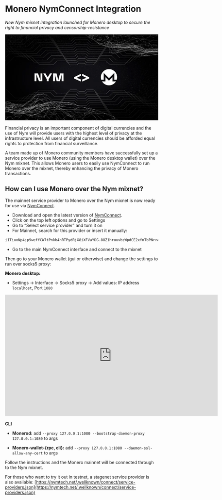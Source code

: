 # Monero NymConnect Integration

*New Nym mixnet integration launched for Monero desktop to secure the right to financial privacy and censorship-resistance*

![](../images/monero_tutorial/monero.png)

Financial privacy is an important component of digital currencies and the use of Nym will provide users with the highest level of privacy at the infrastructure level. All users of digital currencies should be afforded equal rights to protection from financial surveillance.

A team made up of Monero community members have successfully set up a service provider to use Monero (using the Monero desktop wallet) over the Nym mixnet. This allows Monero users to easily use NymConnect to run Monero over the mixnet, thereby enhancing the privacy of Monero transactions.

## How can I use Monero over the Nym mixnet?

The mainnet service provider to Monero over the Nym mixnet is now ready for use via [NymConnect](https://nymtech.net/download-nymconnect/).

* Download and open the latest version of [NymConnect](https://nymtech.net/download-nymconnect/).
* Click on the top left options and go to Settings
* Go to “Select service provider” and turn it on
* For Mainnet, search for this provider or insert it manually:

```sh
i1TiuoNp4jp9weffCW7tPnkb4hRTPydRjX8iXFVaYDG.88Z1hruuvbzWpdCE2xYnTbPNrr49j4s7mmUQC5wvRRLZ@3EPuxwGn2WP2HdxybzoDa5QsohYSP76aQQRUJuPMvk23
```

* Go to the main NymConnect interface and connect to the mixnet

Then go to your Monero wallet (gui or otherwise) and change the settings to run over socks5 proxy:

**Monero desktop:**

* Settings -> Interface -> Socks5 proxy -> Add values: IP address `localhost`, Port `1080`

<iframe width="700" height="400" src="https://www.youtube.com/embed/oSHnk1BG_f0" title="Demo: Connect Your Monero Wallet to the Nym Mixnet via NymConnect" frameborder="0" allow="accelerometer; autoplay; clipboard-write; encrypted-media; gyroscope; picture-in-picture; web-share" allowfullscreen></iframe>

**CLI**

* **Monerod:** add `--proxy 127.0.0.1:1080 --bootstrap-daemon-proxy 127.0.0.1:1080` to args

* **Monero-wallet-{rpc, cli}:** add `--proxy 127.0.0.1:1080 --daemon-ssl-allow-any-cert` to args

Follow the instructions and the Monero mainnet will be connected through to the Nym mixnet.

For those who want to try it out in testnet, a stagenet service provider is also available: [https://nymtech.net/.wellknown/connect/service-providers.json](https://nymtech.net/.wellknown/connect/service-providers.json)

